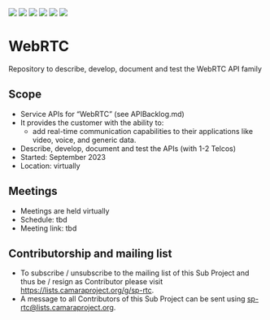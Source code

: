 <a href="https://github.com/camaraproject/WebRTC/commits/" title="Last Commit"><img src="https://img.shields.io/github/last-commit/camaraproject/WebRTC?style=plastic"></a>
<a href="https://github.com/camaraproject/WebRTC/issues" title="Open Issues"><img src="https://img.shields.io/github/issues/camaraproject/WebRTC?style=plastic"></a>
<a href="https://github.com/camaraproject/WebRTC/pulls" title="Open Pull Requests"><img src="https://img.shields.io/github/issues-pr/camaraproject/WebRTC?style=plastic"></a>
<a href="https://github.com/camaraproject/WebRTC/graphs/contributors" title="Contributors"><img src="https://img.shields.io/github/contributors/camaraproject/WebRTC?style=plastic"></a>
<a href="https://github.com/camaraproject/WebRTC" title="Repo Size"><img src="https://img.shields.io/github/repo-size/camaraproject/WebRTC?style=plastic"></a>
<a href="https://github.com/camaraproject/WebRTC/blob/main/LICENSE" title="License"><img src="https://img.shields.io/badge/License-Apache%202.0-green.svg?style=plastic"></a>

# WebRTC
Repository to describe, develop, document and test the WebRTC API family

## Scope
* Service APIs for “WebRTC” (see APIBacklog.md)  
* It provides the customer with the ability to:  
  * add real-time communication capabilities to their applications like video, voice, and generic data.
* Describe, develop, document and test the APIs (with 1-2 Telcos)  
* Started: September 2023
* Location: virtually  

## Meetings
* Meetings are held virtually
* Schedule: tbd
* Meeting link: tbd

## Contributorship and mailing list
* To subscribe / unsubscribe to the mailing list of this Sub Project and thus be / resign as Contributor please visit <https://lists.camaraproject.org/g/sp-rtc>.
* A message to all Contributors of this Sub Project can be sent using <sp-rtc@lists.camaraproject.org>.
